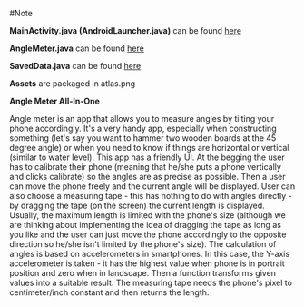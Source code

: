 #Note

__MainActivity.java (AndroidLauncher.java)__ can be found [here](https://github.com/KOgroup/AndroidApp/blob/master/src/com/kogroup/anglemeter/AndroidLauncher.java)

__AngleMeter.java__ can be found [here](https://github.com/KOgroup/AndroidApp/blob/master/core/src/com/kogroup/anglemeter/AngleMeter.java)

__SavedData.java__ can be found [here](https://github.com/KOgroup/AndroidApp/blob/master/core/src/com/kogroup/anglemeter/SavedData.java)

__Assets__ are packaged in atlas.png

__Angle Meter All-In-One__

Angle meter is an app that allows you to measure angles by tilting your phone accordingly. It's a very handy app, especially when constructing something (let's say you want to hammer two wooden boards at the 45 degree angle) or when you need to know if things are horizontal or vertical (similar to water level). 
This app has a friendly UI. At the begging the user has to calibrate their phone (meaning that he/she puts a phone vertically and clicks calibrate) so the angles are as precise as possible. Then a user can move the phone freely and the current angle will be displayed. User can also choose a measuring tape - this has nothing to do with angles directly - by dragging the tape (on the screen) the current length is displayed. Usually, the maximum length is limited with the phone's size (although we are thinking about implementing the idea of dragging the tape as long as you like and the user can just move the phone accordingly to the opposite direction so he/she isn't limited by the phone's size). 
The calculation of angles is based on accelerometers in smartphones. In this case, the Y-axis accelerometer is taken - it has the highest value when phone is in portrait position and zero when in landscape. Then a function transforms given values into a suitable result. The measuring tape needs the phone's pixel to centimeter/inch constant and then returns the length.

